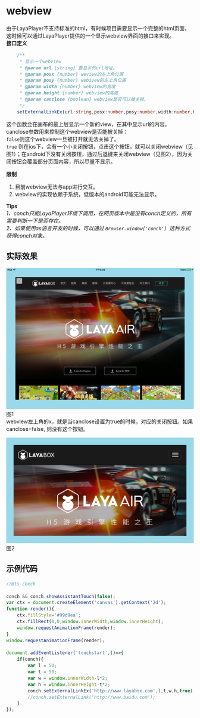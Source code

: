
# webview
由于LayaPlayer不支持标准的html，有时候项目需要显示一个完整的html页面，这时候可以通过LayaPlayer提供的一个显示webview界面的接口来实现。  
**接口定义**  
```typescript
    /**
     * 显示一个webview
     * @param url {string} 要显示的url地址。
     * @param posx {number} weview的左上角位置
     * @param posy {number} webivew的左上角位置
     * @param width {number} webview的宽度
     * @param height {number} webview的高度
     * @param canclose {boolean} webview是否可以被关掉。
     */ 
    setExternalLinkEx(url:string,posx:number,posy:number,width:number,height:number,canclose:boolean):void;
```

这个函数会在画布的最上层显示一个新的view，在其中显示url的内容。  
canclose参数用来控制这个webview是否能被关掉：  
`false`则这个webview一旦被打开就无法关掉了。  
`true` 则在ios下，会有一个小关闭按钮，点击这个按钮，就可以关闭webview（见图1）；在android下没有关闭按钮，通过后退键来关闭webview（见图2），因为关闭按钮会覆盖部分页面内容，所以尽量不显示。


**限制**
1. 目前webview无法与app进行交互。
2. webview的实现依赖于系统，低版本的android可能无法显示。

**Tips**  
*1、conch只能LayaPlayer环境下调用，在网页版本中是没有conch定义的，所有需要判断一下是否存在。*  
*2、如果使用as语言开发的时候，可以通过 `Browser.window['conch'] `这种方式获得conch对象。*


## 实际效果
![ios webview](img/1.png)  
图1  
webview左上角的x，就是当canclose设置为true的时候，对应的关闭按钮。如果 canclose=false, 则没有这个按钮。

![android webview](img/2.png)  
图2  

## 示例代码
```javascript
//@ts-check

conch && conch.showAssistantTouch(false);
var ctx = document.createElement('canvas').getContext('2d');
function render(){
    ctx.fillStyle='#99d9ea';
    ctx.fillRect(0,0,window.innerWidth,window.innerHeight);
    window.requestAnimationFrame(render);
}
window.requestAnimationFrame(render);

document.addEventListener('touchstart',()=>{
    if(conch){
        var l = 50;
        var t = 50;
        var w = window.innerWidth-l*2;
        var h = window.innerHeight-t*2;
        conch.setExternalLinkEx('http://www.layabox.com',l,t,w,h,true);
        //conch.setExternalLink('http://www.baidu.com');
    }
});
```

